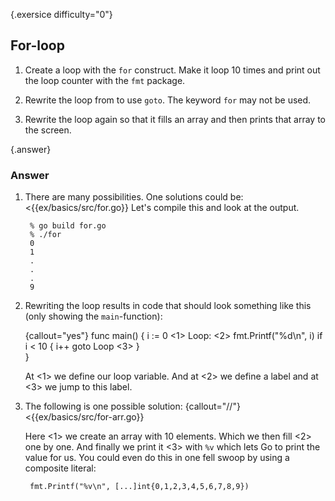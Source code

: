 {.exersice difficulty="0"}
## For-loop

1. Create a loop with the `for` construct. Make it loop
   10 times and print out the loop counter with the `fmt` package.

2. Rewrite the loop from to use `goto`. The keyword `for` may not be used.

3.  Rewrite the loop again so that it fills an array and then prints that array to the screen.

{.answer}
### Answer

1. There are many possibilities. One solutions could be:
<{{ex/basics/src/for.go}}
    Let's compile this and look at the output.

        % go build for.go
        % ./for
        0
        1
        .
        .
        .
        9

2. Rewriting the loop results in code that should look something
like this (only showing the `main`-function):

    {callout="yes"}
        func main() {
                i := 0	<1>
        Loop:		    <2>
                fmt.Printf("%d\n", i)
                if i < 10 {
                    i++ 
                    goto Loop <3>
                }   
        }

    At <1> we define our loop variable. And at <2> we define a label and at <3> we jump
    to this label.

3. The following is one possible solution:
    {callout="//"}
    <{{ex/basics/src/for-arr.go}}

    Here <1> we create an array with 10 elements.
    Which we then fill <2> one by one. And finally we print it <3> with `%v` which lets
    Go to print the value for us. You could even do this in one fell swoop by using a composite literal:

        fmt.Printf("%v\n", [...]int{0,1,2,3,4,5,6,7,8,9})
